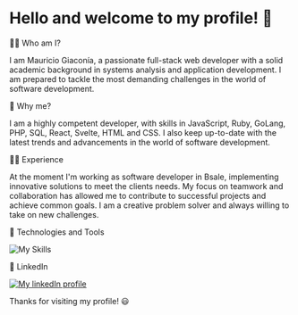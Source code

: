 # **Hello and welcome to my profile!** :wave:

👨‍💻 Who am I?

I am Mauricio Giaconía, a passionate full-stack web developer with a solid academic background in systems analysis and application development. I am prepared to tackle the most demanding challenges in the world of software development.

💪 Why me?

I am a highly competent developer, with skills in JavaScript, Ruby, GoLang, PHP, SQL, React, Svelte, HTML and CSS. I also keep up-to-date with the latest trends and advancements in the world of software development.

👨‍💼 Experience

At the moment I'm working as software developer in Bsale, implementing innovative solutions to meet the clients needs. My focus on teamwork and collaboration has allowed me to contribute to successful projects and achieve common goals. I am a creative problem solver and always willing to take on new challenges.


🧱 Technologies and Tools

![My Skills](https://skillicons.dev/icons?i=js,php,react,svelte,redux,express,sequelize,postgres,mysql,mongo,ruby,golang,html,css)


📌 LinkedIn

[![My linkedIn profile](https://skillicons.dev/icons?i=linkedin)](https://www.linkedin.com/in/mauricio-giaconia/)

Thanks for visiting my profile! 😃
